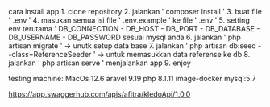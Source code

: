 cara install app
    1. clone repository 
    2. jalankan ' composer install '
    3. buat file ' .env ' 
    4. masukan semua isi file ' .env.example '  ke file ' .env '
    5. setting env terutama ' DB_CONNECTION -  DB_HOST - DB_PORT - DB_DATABASE - DB_USERNAME - DB_PASSWORD
        sesuai mysql  anda
    6. jalankan ' php artisan migrate ' ->  unutk setup data base
    7. jalankan ' php artisan db:seed --class=ReferenceSeeder ' -> untuk memasukkan data referense ke db
    8. jalankan ' php artisan serve ' menjalankan app
    9. enjoy 

testing machine:
    MacOs 12.6
    aravel 9.19
    php 8.1.11
    image-docker mysql:5.7


https://app.swaggerhub.com/apis/afitra/kledoApi/1.0.0